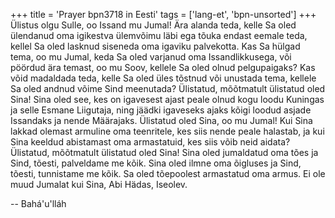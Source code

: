 +++
title = 'Prayer bpn3718 in Eesti'
tags = ['lang-et', 'bpn-unsorted']
+++
Ülistus olgu Sulle, oo Issand mu Jumal! Ära alanda teda, kelle Sa oled ülendanud oma igikestva ülemvõimu läbi ega tõuka endast eemale teda, kellel Sa oled lasknud siseneda oma igaviku palvekotta. Kas Sa hülgad tema, oo mu Jumal, keda Sa oled varjanud oma Issandlikkusega, või pöördud ära temast, oo mu Soov, kellele Sa oled olnud pelgupaigaks? Kas võid madaldada teda, kelle Sa oled üles tõstnud või unustada tema, kellele Sa oled andnud võime Sind meenutada?
Ülistatud, mõõtmatult ülistatud oled Sina! Sina oled see, kes on igavesest ajast peale olnud kogu loodu Kuningas ja selle Esmane Liigutaja, ning jäädki igaveseks ajaks kõigi loodud asjade Issandaks ja nende Määrajaks.
Ülistatud oled Sina, oo mu Jumal! Kui Sina lakkad olemast armuline oma teenritele, kes siis nende peale halastab, ja kui Sina keeldud abistamast oma armastatuid, kes siis võib neid aidata?
Ülistatud, mõõtmatult ülistatud oled Sina! Sina oled jumaldatud oma tões ja Sind, tõesti, palveldame me kõik. Sina oled ilmne oma õigluses ja Sind, tõesti, tunnistame me kõik. Sa oled tõepoolest armastatud oma armus. Ei ole muud Jumalat kui Sina, Abi Hädas, Iseolev.

-- Bahá'u'lláh
